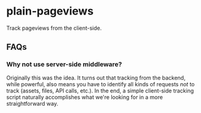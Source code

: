 <!-- This file is compiled from plain-pageviews/plain/pageviews/README.md. Do not edit this file directly. -->

# plain-pageviews

Track pageviews from the client-side.

## FAQs

### Why not use server-side middleware?

Originally this was the idea. It turns out that tracking from the backend, while powerful, also means you have to identify all kinds of requests *not* to track (assets, files, API calls, etc.). In the end, a simple client-side tracking script naturally accomplishes what we're looking for in a more straightforward way.
